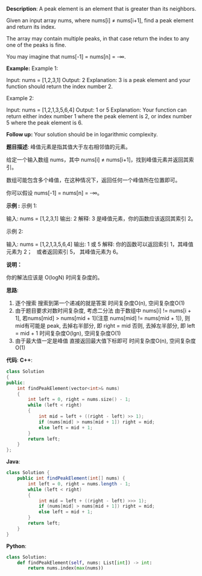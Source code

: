 __Description__:
A peak element is an element that is greater than its neighbors.

Given an input array nums, where nums[i] ≠ nums[i+1], find a peak element and return its index.

The array may contain multiple peaks, in that case return the index to any one of the peaks is fine.

You may imagine that nums[-1] = nums[n] = -∞.

__Example:__
Example 1:

Input: nums = [1,2,3,1]
Output: 2
Explanation: 3 is a peak element and your function should return the index number 2.

Example 2:

Input: nums = [1,2,1,3,5,6,4]
Output: 1 or 5 
Explanation: Your function can return either index number 1 where the peak element is 2, or index number 5 where the peak element is 6.

__Follow up:__
Your solution should be in logarithmic complexity.

__题目描述__:
峰值元素是指其值大于左右相邻值的元素。

给定一个输入数组 nums，其中 nums[i] ≠ nums[i+1]，找到峰值元素并返回其索引。

数组可能包含多个峰值，在这种情况下，返回任何一个峰值所在位置即可。

你可以假设 nums[-1] = nums[n] = -∞。

__示例 :__
示例 1:

输入: nums = [1,2,3,1]
输出: 2
解释: 3 是峰值元素，你的函数应该返回其索引 2。

示例 2:

输入: nums = [1,2,1,3,5,6,4]
输出: 1 或 5 
解释: 你的函数可以返回索引 1，其峰值元素为 2；
     或者返回索引 5， 其峰值元素为 6。

__说明：__

你的解法应该是 O(logN) 时间复杂度的。

__思路__:
1. 逐个搜索
搜索到第一个递减的就是答案
时间复杂度O(n), 空间复杂度O(1)
2. 由于题目要求对数时间复杂度, 考虑二分法
由于数组中 nums[i] != nums[i + 1],
若nums[mid] > nums[mid + 1](注意 nums[mid] != nums[mid + 1]), 则 mid有可能是 peak, 去掉右半部分, 即 right = mid
否则, 去掉左半部分, 即 left = mid + 1
时间复杂度O(lgn), 空间复杂度O(1)
3. 由于最大值一定是峰值
直接返回最大值下标即可
时间复杂度O(n), 空间复杂度O(1)

__代码__:
__C++__:
```C++
class Solution 
{
public:
    int findPeakElement(vector<int>& nums) 
    {
        int left = 0, right = nums.size() - 1;
        while (left < right)
        {
            int mid = left + ((right - left) >> 1);
            if (nums[mid] > nums[mid + 1]) right = mid;
            else left = mid + 1;
        }
        return left;
    }
};
```

__Java__:
```Java
class Solution {
    public int findPeakElement(int[] nums) {
        int left = 0, right = nums.length - 1;
        while (left < right)
        {
            int mid = left + ((right - left) >>> 1);
            if (nums[mid] > nums[mid + 1]) right = mid;
            else left = mid + 1;
        }
        return left;
    }
}
```

__Python__:
```Python
class Solution:
    def findPeakElement(self, nums: List[int]) -> int:
        return nums.index(max(nums))
```